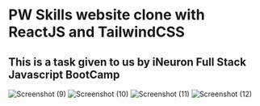 # PW Skills website clone with ReactJS and TailwindCSS
## This is a task given to us by iNeuron Full Stack Javascript BootCamp

![Screenshot (9)](https://user-images.githubusercontent.com/119747143/222667353-8f9650ce-eaec-4ada-aacc-4e3a1808dada.png)
![Screenshot (10)](https://user-images.githubusercontent.com/119747143/222667383-b91afe13-1c4d-4535-8d86-c4a5254d7316.png)
![Screenshot (11)](https://user-images.githubusercontent.com/119747143/222667392-dc83487c-359e-49ce-996d-f4d360abffa8.png)
![Screenshot (12)](https://user-images.githubusercontent.com/119747143/222667401-f36589d5-3b89-42f4-81ca-3f531a936b25.png)

